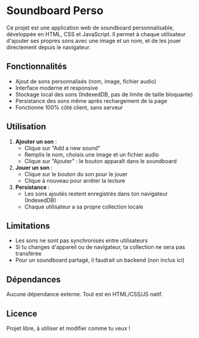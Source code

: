 # Soundboard Perso

Ce projet est une application web de soundboard personnalisable, développée en HTML, CSS et JavaScript. Il permet à chaque utilisateur d'ajouter ses propres sons avec une image et un nom, et de les jouer directement depuis le navigateur.

## Fonctionnalités
- Ajout de sons personnalisés (nom, image, fichier audio)
- Interface moderne et responsive
- Stockage local des sons (IndexedDB, pas de limite de taille bloquante)
- Persistance des sons même après rechargement de la page
- Fonctionne 100% côté client, sans serveur

## Utilisation
1. **Ajouter un son** :
   - Clique sur "Add a new sound"
   - Remplis le nom, choisis une image et un fichier audio
   - Clique sur "Ajouter" : le bouton apparaît dans le soundboard
2. **Jouer un son** :
   - Clique sur le bouton du son pour le jouer
   - Clique à nouveau pour arrêter la lecture
3. **Persistance** :
   - Les sons ajoutés restent enregistrés dans ton navigateur (IndexedDB)
   - Chaque utilisateur a sa propre collection locale


## Limitations
- Les sons ne sont pas synchronisés entre utilisateurs
- Si tu changes d'appareil ou de navigateur, ta collection ne sera pas transférée
- Pour un soundboard partagé, il faudrait un backend (non inclus ici)

## Dépendances
Aucune dépendance externe. Tout est en HTML/CSS/JS natif.

## Licence
Projet libre, à utiliser et modifier comme tu veux ! 